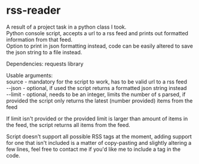 # rss-reader
A result of a project task in a python class I took.<br/>
Python console script, accepts a url to a rss feed and prints out formatted information from that feed.<br/>
Option to print in json formatting instead, code can be easily altered to save the json string to a file instead.<br/>

Dependencies: requests library

Usable arguments:<br/>
source - mandatory for the script to work, has to be valid url to a rss feed<br/>
--json - optional, if used the script returns a formatted json string instead<br/>
--limit - optional, needs to be an integer, limits the number of <item>s parsed, if provided the script only returns the latest (number provided) items from the feed<br/>

If limit isn't provided or the provided limit is larger than amount of items in the feed, the script returns all items from the feed.<br/>

Script doesn't support all possible RSS tags at the moment, adding support for one that isn't included is a matter of copy-pasting and slightly altering a few lines, feel free to contact me if you'd like me to include a tag in the code.
